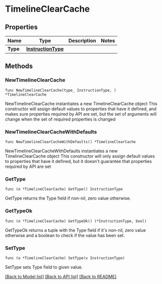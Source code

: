# TimelineClearCache

## Properties

Name | Type | Description | Notes
------------ | ------------- | ------------- | -------------
**Type** | [**InstructionType**](InstructionType.md) |  | 

## Methods

### NewTimelineClearCache

`func NewTimelineClearCache(type_ InstructionType, ) *TimelineClearCache`

NewTimelineClearCache instantiates a new TimelineClearCache object
This constructor will assign default values to properties that have it defined,
and makes sure properties required by API are set, but the set of arguments
will change when the set of required properties is changed

### NewTimelineClearCacheWithDefaults

`func NewTimelineClearCacheWithDefaults() *TimelineClearCache`

NewTimelineClearCacheWithDefaults instantiates a new TimelineClearCache object
This constructor will only assign default values to properties that have it defined,
but it doesn't guarantee that properties required by API are set

### GetType

`func (o *TimelineClearCache) GetType() InstructionType`

GetType returns the Type field if non-nil, zero value otherwise.

### GetTypeOk

`func (o *TimelineClearCache) GetTypeOk() (*InstructionType, bool)`

GetTypeOk returns a tuple with the Type field if it's non-nil, zero value otherwise
and a boolean to check if the value has been set.

### SetType

`func (o *TimelineClearCache) SetType(v InstructionType)`

SetType sets Type field to given value.



[[Back to Model list]](../README.md#documentation-for-models) [[Back to API list]](../README.md#documentation-for-api-endpoints) [[Back to README]](../README.md)


